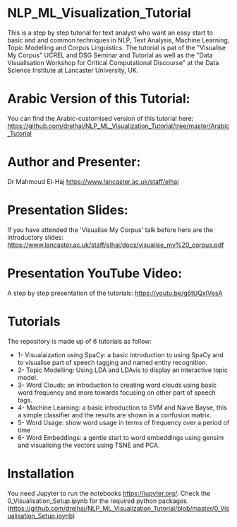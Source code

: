 # NLP_ML_Visualization_Tutorial
This is a step by step tutorial for text analyst who want an easy start to basic and and common techniques in NLP, Text Analysis, Machine Learning, Topic Modelling and Corpus Linguistics. The tutorial is pat of the "Visualise My Corpus" UCREL and DSG Seminar and Tutorial as well as the "Data Visualisation Workshop for Critical Computational Discourse" at the Data Science Institute at Lancaster University, UK. 

# Arabic Version of this Tutorial:
You can find the Arabic-customised version of this tutorial here: https://github.com/drelhaj/NLP_ML_Visualization_Tutorial/tree/master/Arabic_Tutorial

# Author and Presenter:
Dr Mahmoud El-Haj https://www.lancaster.ac.uk/staff/elhaj

# Presentation Slides:
If you have attended the 'Visualise My Corpus' talk before here are the introductory slides: https://www.lancaster.ac.uk/staff/elhaj/docs/visualise_my%20_corpus.pdf

# Presentation YouTube Video:
A step by step presentation of the tutorials: https://youtu.be/g6tUQxIVesA

# Tutorials
The repository is made up of 6 tutorials as follow:
  * 1- Visualaization using SpaCy: a basic introduction to using SpaCy and to visualise part of speech tagging and named entity recognition.
  * 2- Topic Modelling: Using LDA and LDAvis to display an interactive topic model.
  * 3- Word Clouds: an introduction to creating word clouds using basic word frequency and more towards focusing on other part of speech tags.
  * 4- Machine Learning: a basic introduction to SVM and Naive Bayse, this a simple classifier and the results are shown in a confusion matrix.
  * 5- Word Usage: show word usage in terms of frequency over a period of time
  * 6- Word Embeddings: a gentle start to word embeddings using gensim and visualising the vectors using TSNE and PCA.


# Installation
You need Jupyter to run the notebooks https://jupyter.org/.
Check the 0_Visualisation_Setup.ipynb for the required python packages. (https://github.com/drelhaj/NLP_ML_Visualization_Tutorial/blob/master/0_Visualisation_Setup.ipynb)
